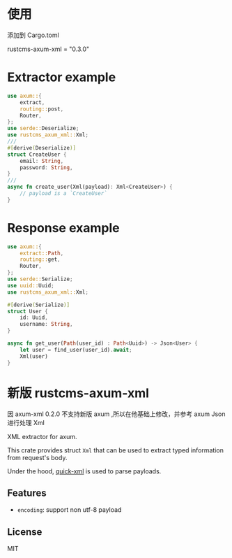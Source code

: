 # 使用

添加到 Cargo.toml

rustcms-axum-xml = "0.3.0"


# Extractor example

```rust
use axum::{
    extract,
    routing::post,
    Router,
};
use serde::Deserialize;
use rustcms_axum_xml::Xml;
///
#[derive(Deserialize)]
struct CreateUser {
    email: String,
    password: String,
}
///
async fn create_user(Xml(payload): Xml<CreateUser>) {
    // payload is a `CreateUser`
}
```



# Response example

```rust
use axum::{
    extract::Path,
    routing::get,
    Router,
};
use serde::Serialize;
use uuid::Uuid;
use rustcms_axum_xml::Xml;

#[derive(Serialize)]
struct User {
    id: Uuid,
    username: String,
}

async fn get_user(Path(user_id) : Path<Uuid>) -> Json<User> {
    let user = find_user(user_id).await;
    Xml(user)
}
```

# 新版 rustcms-axum-xml

因 axum-xml 0.2.0 不支持新版 axum ,所以在他基础上修改，并参考 axum Json 进行处理 Xml


XML extractor for axum.

This crate provides struct `Xml` that can be used to extract typed information from request's body.

Under the hood, [quick-xml](https://github.com/tafia/quick-xml) is used to parse payloads.

## Features

- `encoding`: support non utf-8 payload

## License

MIT